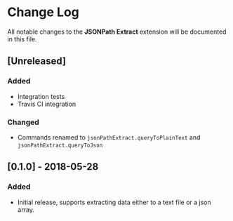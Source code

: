 # Change Log
All notable changes to the **JSONPath Extract** extension will be documented in this file.

## [Unreleased]
### Added
- Integration tests
- Travis CI integration

### Changed 
- Commands renamed to `jsonPathExtract.queryToPlainText` and `jsonPathExtract.queryToJson`

## [0.1.0] - 2018-05-28
### Added
- Initial release, supports extracting data either to a text file or a json array.
